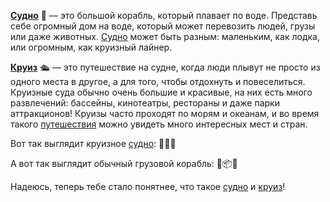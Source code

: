 **[Судно](boat.md)** 🚢 — это большой корабль, который плавает по воде. Представь себе огромный дом на воде, который может перевозить людей, грузы или даже животных. [Судно](boat.md) может быть разным: маленьким, как лодка, или огромным, как круизный лайнер.

**[Круиз](cruise.md)** 🛳️ — это путешествие на судне, когда люди плывут не просто из одного места в другое, а для того, чтобы отдохнуть и повеселиться. Круизные суда обычно очень большие и красивые, на них есть много развлечений: бассейны, кинотеатры, рестораны и даже парки аттракционов! Круизы часто проходят по морям и океанам, и во время такого [путешествия](travel.md) можно увидеть много интересных мест и стран.

Вот так выглядит круизное [судно](boat.md): 🚢🌊🌞

А вот так выглядит обычный грузовой корабль: 🚢📦🌊

Надеюсь, теперь тебе стало понятнее, что такое [судно](boat.md) и [круиз](cruise.md)!